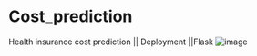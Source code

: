 # Cost_prediction
Health insurance cost prediction || Deployment ||Flask
![image](https://github.com/anku601/Cost_prediction/assets/97394038/ec3331e0-7270-487b-9b34-95a4407aa77b)

